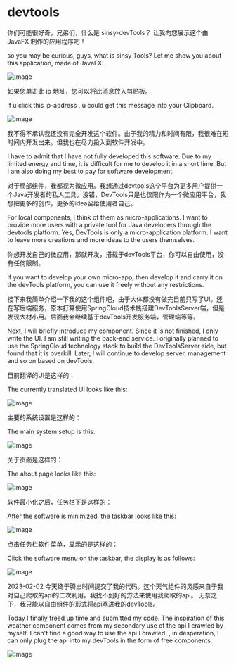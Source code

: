 # devtools 

你们可能很好奇，兄弟们，什么是 sinsy-devTools？
让我向您展示这个由 JavaFX 制作的应用程序吧！

so you may be curious, guys, what is sinsy Tools?
Let me show you about this application, made of JavaFX!

![image](https://user-images.githubusercontent.com/46984923/216214217-fc448ddd-8067-4379-8958-fe7c3284cf6a.png)

如果您单击此 ip 地址，您可以将此消息放入剪贴板。

if u click this ip-address , u could get this message into your Clipboard.

![image](https://user-images.githubusercontent.com/46984923/216215534-60e051ab-399b-4251-be37-ca7a30a25ff2.png)

我不得不承认我还没有完全开发这个软件。由于我的精力和时间有限，我很难在短时间内开发出来。但我也在尽力投入到软件开发中。

I have to admit that I have not fully developed this software. Due to my limited energy and time, it is difficult for me to develop it in a short time.
But I am also doing my best to pay for software development.

对于局部组件，我都视为微应用。我想通过devtools这个平台为更多用户提供一个Java开发者的私人工具，没错，DevTools只是也仅限作为一个微应用平台，我想把更多的创作，更多的idea留给使用者自己。

For local components, I think of them as micro-applications. I want to provide more users with a private tool for Java developers through the devtools platform. Yes, DevTools is only a micro-application platform. I want to leave more creations and more ideas to the users themselves. 


你想开发自己的微应用，那就开发，搭载于devTools平台，你可以自由使用，没有任何限制。

If you want to develop your own micro-app, then develop it and carry it on the devTools platform, you can use it freely without any restrictions.

接下来我简单介绍一下我的这个组件吧，由于大体都没有做完目前只写了UI。还在写后端服务，原本打算使用SpringCloud技术栈搭建DevToolsServer端，但是发现大材小用。后面我会继续基于devTools开发服务端，管理端等等。

Next, I will briefly introduce my component. Since it is not finished, I only write the UI. I am still writing the back-end service. I originally planned to use the SpringCloud technology stack to build the DevToolsServer side, but found that it is overkill. Later, I will continue to develop server, management and so on based on devTools.

目前翻译的UI是这样的：

The currently translated UI looks like this:

![image](https://user-images.githubusercontent.com/46984923/216216479-8f5af0ae-0cd1-460a-bfe4-0e85b6bf8cf0.png)

主要的系统设置是这样的：

The main system setup is this:

![image](https://user-images.githubusercontent.com/46984923/216216536-85dba2e6-a7c2-4158-a2fe-e763aeef3254.png)

关于页面是这样的：

The about page looks like this:

![image](https://user-images.githubusercontent.com/46984923/216216579-f9f761bb-4212-4b6f-91d6-45b46071221d.png)

软件最小化之后，任务栏下是这样的：

After the software is minimized, the taskbar looks like this:

![image](https://user-images.githubusercontent.com/46984923/216216706-aab3bc8b-a09c-48a9-84dc-b9b5f7e2d072.png)

点击任务栏软件菜单，显示的是这样的：

Click the software menu on the taskbar, the display is as follows:

![image](https://user-images.githubusercontent.com/46984923/216216779-ac356a21-2b67-48d0-8f13-cc2d72b27e37.png)


2023-02-02 
今天终于腾出时间提交了我的代码。这个天气组件的灵感来自于我对自己爬取的api的二次利用。我找不到好的方法来使用我爬取的api。 无奈之下，我只能以自由组件的形式将api塞进我的devTools。

Today I finally freed up time and submitted my code. The inspiration of this weather component comes from my secondary use of the api I crawled by myself. I can't find a good way to use the api I crawled. , in desperation, I can only plug the api into my devTools in the form of free components.

![image](https://user-images.githubusercontent.com/46984923/216215622-080e7c58-8b93-49aa-9e85-dd0fc930d6ea.png)
